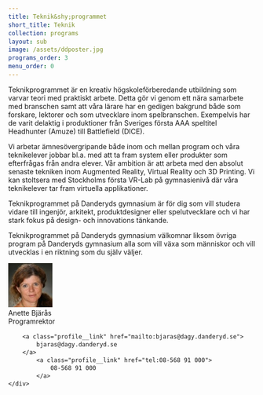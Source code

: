 ```yaml
---
title: Teknik&shy;programmet
short_title: Teknik
collection: programs
layout: sub
image: /assets/ddposter.jpg
programs_order: 3
menu_order: 0
---
```


Teknikprogrammet är en kreativ högskoleförberedande utbildning som varvar teori med praktiskt arbete. Detta gör vi genom ett nära samarbete med branschen samt att våra lärare har en gedigen bakgrund både som forskare, lektorer och som utvecklare inom spelbranschen. Exempelvis har de varit delaktig i produktioner från Sveriges första AAA speltitel Headhunter (Amuze) till Battlefield (DICE).

Vi arbetar ämnesövergripande både inom och mellan program och våra teknikelever jobbar bl.a. med att ta fram system eller produkter som efterfrågas från andra elever. Vår ambition är att arbeta med den absolut senaste tekniken inom Augmented Reality, Virtual Reality och 3D Printing. Vi kan stoltsera med Stockholms första VR-Lab på gymnasienivå där våra teknikelever tar fram virtuella applikationer.

Teknikprogrammet på Danderyds gymnasium är för dig som vill studera vidare till ingenjör, arkitekt, produktdesigner eller spelutvecklare och vi har stark fokus på design- och innovations tänkande.

Teknikprogrammet på Danderyds gymnasium välkomnar liksom övriga program på Danderyds gymnasium alla som vill växa som människor och vill utvecklas i en riktning som du själv väljer.

<div class="profile">
	<img class="profile__image" src="/assets/anette-bjaras.png" alt="Anette Bjärås">
	<div class="profile__info">
		<div class="profile__title">Anette Bjärås</div>
		<div>Programrektor</div>

		<a class="profile__link" href="mailto:bjaras@dagy.danderyd.se">
			bjaras@dagy.danderyd.se
		</a>
			<a class="profile__link" href="tel:08-568 91 000">
				08-568 91 000
			</a>
	</div>
</div>
